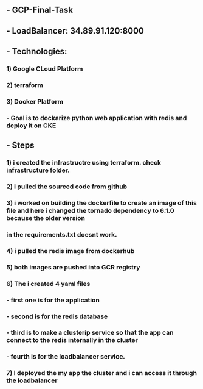 ## - GCP-Final-Task
## - LoadBalancer:  34.89.91.120:8000
## - Technologies:
### 1) Google CLoud Platform
### 2) terraform
### 3) Docker Platform
### - Goal is to dockarize python web application with redis and deploy it on GKE
## - Steps
### 1) i created the infrastructre using terraform. check infrastructure folder.
### 2) i pulled the sourced code from github 
### 3) i worked on building the dockerfile to create an image of this file and here i changed the tornado dependency to 6.1.0 because the older version 
### in the requirements.txt doesnt work. 
### 4) i pulled the redis image from dockerhub
### 5) both images are pushed into GCR registry
### 6) The i created 4 yaml files
### - first one is for the application
### - second is for the redis database
### - third is to make a clusterip service so that the app can connect to the redis internally in the cluster
### - fourth is for the loadbalancer service.
### 7) I deployed the my app the cluster and i can access it through the loadbalancer 


